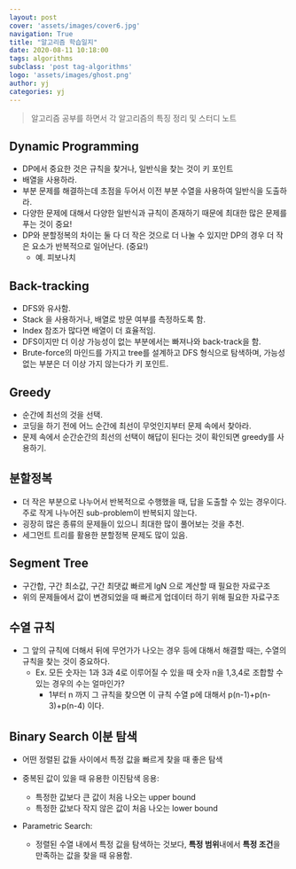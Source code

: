```yaml
---
layout: post
cover: 'assets/images/cover6.jpg'
navigation: True
title: "알고리즘 학습일지" 
date: 2020-08-11 10:18:00
tags: algorithms
subclass: 'post tag-algorithms'
logo: 'assets/images/ghost.png'
author: yj
categories: yj
---
```


> 알고리즘 공부를 하면서 각 알고리즘의 특징 정리 및 스터디 노트 


## Dynamic Programming

- DP에서 중요한 것은 규칙을 찾거나, 일반식을 찾는 것이 키 포인트
- 배열을 사용하라.
- 부분 문제를 해결하는데 초점을 두어서 이전 부분 수열을 사용하여 일반식을 도출하라. 
- 다양한 문제에 대해서 다양한 일반식과 규칙이 존재하기 때문에 최대한 많은 문제를 푸는 것이 중요!
- DP와 분할정복의 차이는 둘 다 더 작은 것으로 더 나눌 수 있지만 DP의 경우 더 작은 요소가 반복적으로 일어난다. (중요!)
  - 예. 피보나치



## Back-tracking

* DFS와 유사함. 
* Stack 을 사용하거나, 배열로 방문 여부를 측정하도록 함. 
* Index 참조가 많다면 배열이 더 효율적임. 
* DFS이지만 더 이상 가능성이 없는 부분에서는 빠져나와 back-track을 함.
* Brute-force의 마인드를 가지고 tree를 설계하고 DFS 형식으로 탐색하며, 가능성 없는 부분은 더 이상 가지 않는다가 키 포인트. 



## Greedy 

* 순간에 최선의 것을 선택.
* 코딩을 하기 전에 어느 순간에 최선이 무엇인지부터 문제 속에서 찾아라. 
* 문제 속에서 순간순간의 최선의 선택이 해답이 된다는 것이 확인되면 greedy를 사용하기.



## 분할정복

* 더 작은 부분으로 나누어서 반복적으로 수행했을 때, 답을 도출할 수 있는 경우이다. 주로 작게 나누어진 sub-problem이 반복되지 않는다.
* 굉장히 많은 종류의 문제들이 있으니 최대한 많이 풀어보는 것을 추천. 
* 세그먼트 트리를 활용한 분할정복 문제도 많이 있음.



## Segment Tree

* 구간합, 구간 최소값, 구간 최댓값 빠르게 lgN 으로 계산할 때 필요한 자료구조
* 위의 문제들에서 값이 변경되었을 때 빠르게 업데이터 하기 위해 필요한 자료구조



## 수열 규칙

- 그 앞의 규칙에 더해서 뒤에 무언가가 나오는 경우 등에 대해서 해결할 때는, 수열의 규칙을 찾는 것이 중요하다.
  - Ex. 모든 숫자는 1과 3과 4로 이루어질 수 있을 때 숫자 n을 1,3,4로 조합할 수 있는 경우의 수는 얼마인가?
    - 1부터 n 까지 그 규칙을 찾으면 이 규칙 수열 p에 대해서 p(n-1)+p(n-3)+p(n-4) 이다.



## Binary Search 이분 탐색

* 어떤 정렬된 값들 사이에서 특정 값을 빠르게 찾을 때 좋은 탐색
* 중복된 값이 있을 때 유용한 이진탐색 응용:
  * 특정한 값보다 큰 값이 처음 나오는 upper bound 
  * 특정한 값보다 작지 않은 값이 처음 나오는 lower bound 

* Parametric Search: 
  * 정렬된 수열 내에서 특정 값을 탐색하는 것보다, **특정 범위**내에서 **특정 조건**을 만족하는 값을 찾을 때 유용함. 

